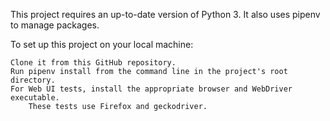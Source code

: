 This project requires an up-to-date version of Python 3. It also uses pipenv to manage packages.

To set up this project on your local machine:

    Clone it from this GitHub repository.
    Run pipenv install from the command line in the project's root directory.
    For Web UI tests, install the appropriate browser and WebDriver executable.
        These tests use Firefox and geckodriver.
